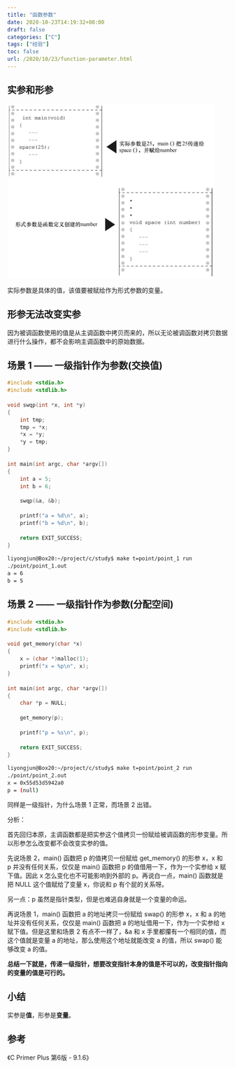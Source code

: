 ```yaml
---
title: "函数参数"
date: 2020-10-23T14:19:32+08:00
draft: false
categories: ["C"]
tags: ["经验"]
toc: false
url: /2020/10/23/function-parameter.html
---
```


## 实参和形参

![C语言-实参和形参](/images/C语言-实参和形参.png)

实际参数是具体的值，该值要被赋给作为形式参数的变量。

## 形参无法改变实参

因为被调函数使用的值是从主调函数中拷贝而来的，所以无论被调函数对拷贝数据进行什么操作，都不会影响主调函数中的原始数据。



## 场景 1 —— 一级指针作为参数(交换值)

```c
#include <stdio.h>
#include <stdlib.h>

void swqp(int *x, int *y)
{
	int tmp;
	tmp = *x;
	*x = *y;
	*y = tmp;
}

int main(int argc, char *argv[])
{
	int a = 5;
	int b = 6;

	swqp(&a, &b);

	printf("a = %d\n", a);
	printf("b = %d\n", b);

	return EXIT_SUCCESS;
}
```

```bash
liyongjun@Box20:~/project/c/study$ make t=point/point_1 run
./point/point_1.out
a = 6
b = 5
```

## 场景 2 —— 一级指针作为参数(分配空间)

```c
#include <stdio.h>
#include <stdlib.h>

void get_memory(char *x)
{
	x = (char *)malloc(1);
    printf("x = %p\n", x);
}

int main(int argc, char *argv[])
{
	char *p = NULL;

	get_memory(p);

	printf("p = %s\n", p);

	return EXIT_SUCCESS;
}
```

```bash
liyongjun@Box20:~/project/c/study$ make t=point/point_2 run
./point/point_2.out
x = 0x55d53d5942a0
p = (null)
```

同样是一级指针，为什么场景 1 正常，而场景 2 出错。

分析：

首先回归本原，主调函数都是把实参这个值拷贝一份赋给被调函数的形参变量。所以形参怎么改变都不会改变实参的值。

先说场景 2，main() 函数把 p 的值拷贝一份赋给 get_memory() 的形参 x，x 和 p 并没有任何关系，仅仅是 main() 函数把 p 的值借用一下，作为一个实参给 x 赋下值。因此 x 怎么变化也不可能影响到外部的 p。再说白一点，main() 函数就是把 NULL 这个值赋给了变量 x，你说和 p 有个屁的关系呀。

另一点：p 虽然是指针类型，但是也难逃自身就是一个变量的命运。

再说场景 1，main() 函数把 a 的地址拷贝一份赋给 swap() 的形参 x，x 和 a 的地址并没有任何关系，仅仅是 main() 函数把 a 的地址借用一下，作为一个实参给 x 赋下值。但是这里和场景 2 有点不一样了，&a 和 x 手里都攥有一个相同的值，而这个值就是变量 a 的地址，那么使用这个地址就能改变 a 的值，所以 swap()  能够改变 a 的值。

**总结一下就是，传递一级指针，想要改变指针本身的值是不可以的，改变指针指向的变量的值是可行的。**



## 小结

实参是**值**，形参是**变量**。

## 参考

《C Primer Plus 第6版 - 9.1.6》